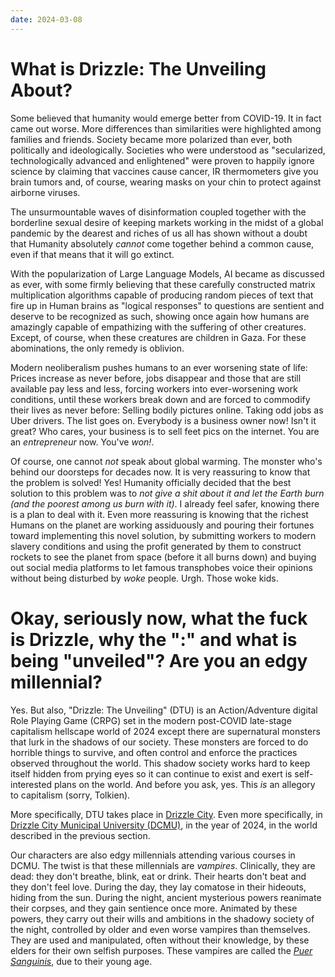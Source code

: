 ```yaml
---
date: 2024-03-08
---
```

# What is Drizzle: The Unveiling About?

Some believed that humanity would emerge better from COVID-19. It in fact came out worse. More differences than similarities were highlighted among families and friends. Society became more polarized than ever, both politically and ideologically. Societies who were understood as "secularized, technologically advanced and enlightened" were proven to happily ignore science by claiming that vaccines cause cancer, IR thermometers give you brain tumors and, of course, wearing masks on your chin to protect against airborne viruses.

The unsurmountable waves of disinformation coupled together with the borderline sexual desire of keeping markets working in the midst of a global pandemic by the dearest and riches of us all has shown without a doubt that Humanity absolutely *cannot* come together behind a common cause, even if that means that it will go extinct.

With the popularization of Large Language Models, AI became as discussed as ever, with some firmly believing that these carefully constructed matrix multiplication algorithms capable of producing random pieces of text that fire up in Human brains as "logical responses" to questions are sentient and deserve to be recognized as such, showing once again how humans are amazingly capable of empathizing with the suffering of other creatures. Except, of course, when these creatures are children in Gaza. For these abominations, the only remedy is oblivion.

Modern neoliberalism pushes humans to an ever worsening state of life: Prices increase as never before, jobs disappear and those that are still available pay less and less, forcing workers into ever-worsening work conditions, until these workers break down and are forced to commodify their lives as never before: Selling bodily pictures online. Taking odd jobs as Uber drivers. The list goes on. Everybody is a business owner now! Isn't it great? Who cares, your business is to sell feet pics on the internet. You are an *entrepreneur* now. You've *won!*.

Of course, one cannot *not* speak about global warming. The monster who's behind our doorsteps for decades now. It is very reassuring to know that the problem is solved! Yes! Humanity officially decided that the best solution to this problem was to *not give a shit about it and let the Earth burn (and the poorest among us burn with it)*. I already feel safer, knowing there is a plan to deal with it. Even more reassuring is knowing that the richest Humans on the planet are working assiduously and pouring their fortunes toward implementing this novel solution, by submitting workers to modern slavery conditions and using the profit generated by them to construct rockets to see the planet from space (before it all burns down) and buying out social media platforms to let famous transphobes voice their opinions without being disturbed by *woke* people. Urgh. Those woke kids.

# Okay, seriously now, what the fuck is Drizzle, why the ":" and what is being "unveiled"? Are you an edgy millennial?

Yes. But also, "Drizzle: The Unveiling" (DTU) is an Action/Adventure digital Role Playing Game (CRPG) set in the modern post-COVID late-stage capitalism hellscape world of 2024 except there are supernatural monsters that lurk in the shadows of our society. These monsters are forced to do horrible things to survive, and often control and enforce the practices observed throughout the world. This shadow society works hard to keep itself hidden from prying eyes so it can continue to exist and exert is self-interested plans on the world. And before you ask, yes. This *is* an allegory to capitalism (sorry, Tolkien).

More specifically, DTU takes place in [Drizzle City](wiki/drizzle_city.md). Even more specifically, in [Drizzle City Municipal University (DCMU)](wiki/dcmu.md), in the year of 2024, in the world described in the previous section. 

Our characters are also edgy millennials attending various courses in DCMU. The twist is that these millennials are *vampires*. Clinically, they are dead: they don't breathe, blink, eat or drink. Their hearts don't beat and they don't feel love. During the day, they lay comatose in their hideouts, hiding from the sun. During the night, ancient mysterious powers reanimate their corpses, and they gain sentience once more. Animated by these powers, they carry out their wills and ambitions in the shadowy society of the night, controlled by older and even worse vampires than themselves. They are used and manipulated, often without their knowledge, by these elders for their own selfish purposes. These vampires are called the *[Puer Sanguinis](wiki/puer_sanguinis.md)*, due to their young age.